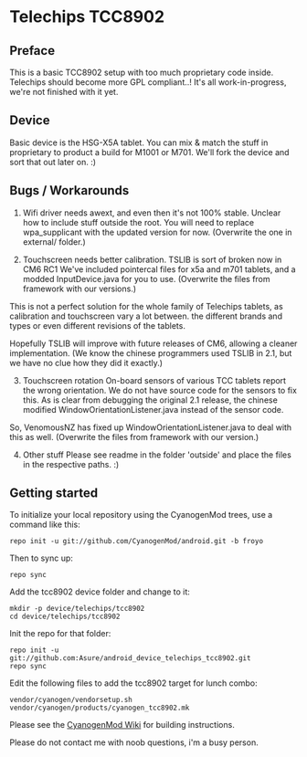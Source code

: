 Telechips TCC8902
=================

Preface
-------
This is a basic TCC8902 setup with too much proprietary code inside. Telechips should become more GPL compliant..!
It's all work-in-progress, we're not finished with it yet.

Device
------
Basic device is the HSG-X5A tablet. You can mix & match the stuff in proprietary to product a build for M1001 or M701.
We'll fork the device and sort that out later on. :)


Bugs / Workarounds
------------------

1. Wifi driver needs awext, and even then it's not 100% stable.
Unclear how to include stuff outside the root. You will need to replace wpa_supplicant with the updated version for now.
(Overwrite the one in external/ folder.)

2. Touchscreen needs better calibration. TSLIB is sort of broken now in CM6 RC1
We've included pointercal files for x5a and m701 tablets, and a modded InputDevice.java for you to use.
(Overwrite the files from framework with our versions.)

This is not a perfect solution for the whole family of Telechips tablets, as calibration and touchscreen vary a lot between.
the different brands and types or even different revisions of the tablets.

Hopefully TSLIB will improve with future releases of CM6, allowing a cleaner implementation.
(We know the chinese programmers used TSLIB in 2.1, but we have no clue how they did it exactly.)

3. Touchscreen rotation
On-board sensors of various TCC tablets report the wrong orientation. We do not have source code for the sensors to fix this.
As is clear from debugging the original 2.1 release, the chinese modified WindowOrientationListener.java instead of the sensor
code.

So, VenomousNZ has fixed up WindowOrientationListener.java to deal with this as well.
(Overwrite the files from framework with our version.)

4. Other stuff
Please see readme in the folder 'outside' and place the files in the respective paths. :)

Getting started
---------------

To initialize your local repository using the CyanogenMod trees, use a command like this:

    repo init -u git://github.com/CyanogenMod/android.git -b froyo

Then to sync up:

    repo sync

Add the tcc8902 device folder and change to it:

    mkdir -p device/telechips/tcc8902
    cd device/telechips/tcc8902

Init the repo for that folder:

    repo init -u git://github.com:Asure/android_device_telechips_tcc8902.git
    repo sync

Edit the following files to add the tcc8902 target for lunch combo:
    
    vendor/cyanogen/vendorsetup.sh
    vendor/cyanogen/products/cyanogen_tcc8902.mk
    
Please see the [CyanogenMod Wiki](http://wiki.cyanogenmod.com/) for building instructions.

Please do not contact me with noob questions, i'm a busy person.
